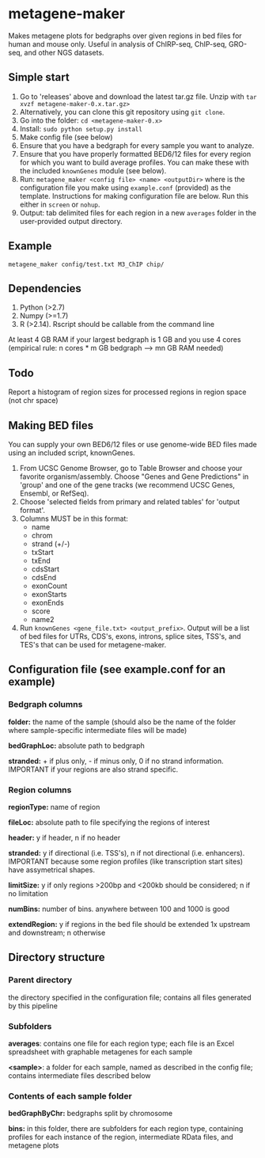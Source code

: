 metagene-maker
==============

Makes metagene plots for bedgraphs over given regions in bed files for human and mouse only. Useful in analysis of ChIRP-seq, ChIP-seq, GRO-seq, and other NGS datasets.

Simple start
----------

1. Go to 'releases' above and download the latest tar.gz file. Unzip with `tar xvzf metagene-maker-0.x.tar.gz>`
2. Alternatively, you can clone this git repository using `git clone`.
3. Go into the folder: `cd <metagene-maker-0.x>`
4. Install: `sudo python setup.py install`
5. Make config file (see below)
6. Ensure that you have a bedgraph for every sample you want to analyze.
7. Ensure that you have properly formatted BED6/12 files for every region for which you want to build average profiles. You can make these with the included `knownGenes` module (see below).
8. Run: `metagene_maker <config file> <name> <outputDir>` where <config file> is the configuration file you make using `example.conf` (provided) as the template. Instructions for making configuration file are below. Run this either in `screen` or `nohup`.
9. Output: tab delimited files for each region in a new `averages` folder in the user-provided output directory.

Example
-------

`metagene_maker config/test.txt M3_ChIP chip/`

Dependencies
--------

1. Python (>2.7)
2. Numpy (>=1.7)
3. R (>2.14). Rscript should be callable from the command line

At least 4 GB RAM if your largest bedgraph is 1 GB and you use 4 cores (empirical rule: n cores * m GB bedgraph --> mn GB RAM needed)

Todo
--------

Report a histogram of region sizes for processed regions in region space (not chr space)

Making BED files
--------

You can supply your own BED6/12 files or use genome-wide BED files made using an included script, knownGenes.

1. From UCSC Genome Browser, go to Table Browser and choose your favorite organism/assembly. Choose "Genes and Gene Predictions" in 'group' and one of the gene tracks (we recommend UCSC Genes, Ensembl, or RefSeq).
2. Choose 'selected fields from primary and related tables' for 'output format'. 
3. Columns MUST be in this format: 
    - name
    - chrom
    - strand (+/-)
    - txStart
    - txEnd
    - cdsStart
    - cdsEnd
    - exonCount
    - exonStarts
    - exonEnds 
    - score
    - name2
4. Run `knownGenes <gene_file.txt> <output_prefix>`. Output will be a list of bed files for UTRs, CDS's, exons, introns, splice sites, TSS's, and TES's that can be used for metagene-maker.

Configuration file (see example.conf for an example)
--------

### Bedgraph columns
**folder:** the name of the sample (should also be the name of the folder where sample-specific intermediate files will be made)

**bedGraphLoc:** absolute path to bedgraph

**stranded:** + if plus only, - if minus only, 0 if no strand information. IMPORTANT if your regions are also strand specific.

### Region columns
**regionType:** name of region

**fileLoc:** absolute path to file specifying the regions of interest

**header:** y if header, n if no header

**stranded:** y if directional (i.e. TSS's), n if not directional (i.e. enhancers). IMPORTANT because some region profiles (like transcription start sites) have assymetrical shapes.

**limitSize:** y if only regions >200bp and <200kb should be considered; n if no limitation

**numBins:** number of bins. anywhere between 100 and 1000 is good

**extendRegion:** y if regions in the bed file should be extended 1x upstream and downstream; n otherwise

Directory structure
------

### Parent directory
the directory specified in the configuration file; contains all files generated by this pipeline

### Subfolders

**averages**: contains one file for each region type; each file is an Excel spreadsheet with graphable metagenes for each sample

**\<sample\>**: a folder for each sample, named as described in the config file; contains intermediate files described below

### Contents of each sample folder

**bedGraphByChr:** bedgraphs split by chromosome

**bins:** in this folder, there are subfolders for each region type, containing profiles for each instance of the region, intermediate RData files, and metagene plots

